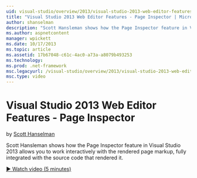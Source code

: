 ```yaml
---
uid: visual-studio/overview/2013/visual-studio-2013-web-editor-features-page-inspector
title: "Visual Studio 2013 Web Editor Features - Page Inspector | Microsoft Docs"
author: shanselman
description: "Scott Hansleman shows how the Page Inspector feature in Visual Studio 2013 allows you to work interactively with the rendered page markup, fully integrated w..."
ms.author: aspnetcontent
manager: wpickett
ms.date: 10/17/2013
ms.topic: article
ms.assetid: 17b67048-c61c-4ac0-a73a-a8079b493253
ms.technology: 
ms.prod: .net-framework
msc.legacyurl: /visual-studio/overview/2013/visual-studio-2013-web-editor-features-page-inspector
msc.type: video
---
```

Visual Studio 2013 Web Editor Features - Page Inspector
====================
by [Scott Hanselman](https://github.com/shanselman)

Scott Hansleman shows how the Page Inspector feature in Visual Studio 2013 allows you to work interactively with the rendered page markup, fully integrated with the source code that rendered it.

[&#9654; Watch video (5 minutes)](https://channel9.msdn.com/Blogs/ASP-NET-Site-Videos/visual-studio-2013-web-editor-features-page-inspector)